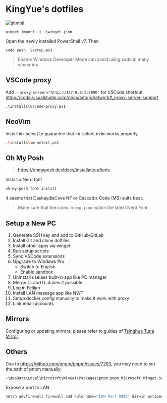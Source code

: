 # KingYue's dotfiles

[![gitmoji](https://img.shields.io/badge/gitmoji-%20😜%20😍-FFDD67.svg)](https://gitmoji.dev)

```pwsh
winget import -i .\winget.json
```

Open the newly installed PowerShell v7. Then

```pwsh
sudo pwsh .\setup.ps1
```

> Enable Windows Developer Mode can avoid using sudo in many scenarios

## VSCode proxy

Add `--proxy-server="http://127.0.0.1:7890"` for VSCode shortcut
https://code.visualstudio.com/docs/setup/network#_proxy-server-support

```pwsh
.\installs\vscode-proxy.ps1
```

## NeoVim

Install im-select to guarantee that im-select.nvim works properly

```sh
.\installs\im-select.ps1
```

## Oh My Posh

> https://ohmyposh.dev/docs/installation/fonts

Install a Nerd font

```sh
oh-my-posh font install
```

It seems that CaskaydiaCove NF or Cascadia Code (MS) suits best.

> Make sure that the icons in `omp.json` match the latest Nerd Font.

## Setup a New PC

1. Generate SSH key and add to GitHub/GitLab
2. Install Git and clone dotfiles
3. Install other apps via winget
4. Run setup scripts
5. Sync VSCode extensions
6. Upgrade to Windows Pro
   - Switch to English
   - Enable sandbox
7. Uninstall useless built-in app like PC manager
8. Merge C: and D: drives if possible
9. Log in Feilian
10. Install LAN message app like NWT
11. Setup docker config manually to make it work with proxy
12. Link email accounts

## Mirrors

Configuring or updating mirrors, please refer to guides of [Tsinghua Tuna Mirror](https://mirror.tuna.tsinghua.edu.cn/help/AOSP/).

## Others

Due to https://github.com/pnpm/pnpm/issues/7293, you may need to set the path of pnpm manually:

```
~\AppData\Local\Microsoft\WinGet\Packages\pnpm.pnpm_Microsoft.Winget.Source_8wekyb3d8bbwe
```

Expose a port to LAN

```sh
netsh advfirewall firewall add rule name="LAN Port 8082" dir=in action=allow protocol=TCP localport=8082 profile=any
```
